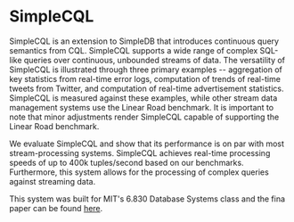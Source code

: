 SimpleCQL
=========
SimpleCQL is an extension to SimpleDB that introduces continuous query semantics from CQL. SimpleCQL supports a wide range of complex SQL-like queries over continuous, unbounded streams of data.  The versatility of SimpleCQL is illustrated through three primary examples -- aggregation of key statistics from real-time error logs, computation of trends of real-time tweets from Twitter, and computation of real-time advertisement statistics.  SimpleCQL is measured against these examples, while other stream data management systems use the Linear Road benchmark.  It is important to note that minor adjustments render SimpleCQL capable of supporting the Linear Road benchmark.

We evaluate SimpleCQL and show that its performance is on par with most stream-processing systems.  SimpleCQL achieves real-time processing speeds of up to 400k tuples/second based on our benchmarks.  Furthermore, this system allows for the processing of complex queries against streaming data.

This system was built for MIT's 6.830 Database Systems class and the fina paper can be found [here](https://github.com/jtwarren/simple_cql/raw/master/paper/SimpleCQL.pdf).
